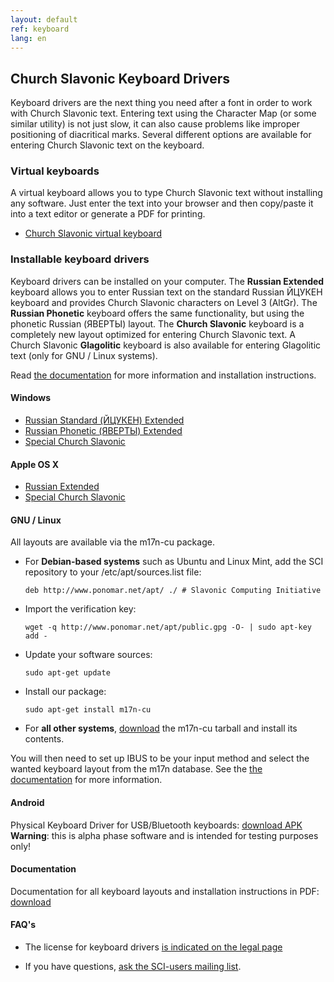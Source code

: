 ```yaml
---
layout: default
ref: keyboard
lang: en
---
```


## Church Slavonic Keyboard Drivers

Keyboard drivers are the next thing you need after a font in order to work with Church Slavonic text. 
Entering text using the Character Map (or some similar utility) is not just slow, it can also cause problems like 
improper positioning of diacritical marks. Several different options are available for entering Church Slavonic text on 
the keyboard. 

### Virtual keyboards

A virtual keyboard allows you to type Church Slavonic text without installing any software.
Just enter the text into your browser and then copy/paste it into a text editor or generate
a PDF for printing.

* [Church Slavonic virtual keyboard](http://www.ponomar.net/cu_vkeyb.html)

### Installable keyboard drivers

Keyboard drivers can be installed on your computer.
The **Russian Extended** keyboard allows you to enter Russian text on the standard Russian
ЙЦУКЕН keyboard and provides Church Slavonic characters on Level 3 (AltGr).
The **Russian Phonetic** keyboard offers the same functionality, but using the phonetic
Russian (ЯВЕРТЫ) layout. The **Church Slavonic** keyboard is a completely new layout
optimized for entering Church Slavonic text. A Church Slavonic **Glagolitic** keyboard
is also available for entering Glagolitic text (only for GNU / Linux systems).

Read [the documentation](http://www.ponomar.net/files/docen.pdf)
for more information and installation instructions.

#### Windows

* [Russian Standard (ЙЦУКЕН) Extended](http://www.ponomar.net/files/ru-ext.zip)
* [Russian Phonetic (ЯВЕРТЫ) Extended](http://www.ponomar.net/files/ru-phonx.zip)
* [Special Church Slavonic](http://www.ponomar.net/files/cu-kbd.zip)

#### Apple OS X

* [Russian Extended](http://www.ponomar.net/files/ru-ext_mac.zip)
* [Special Church Slavonic](http://www.ponomar.net/files/cukeyb_mac1.zip)

#### GNU / Linux

All layouts are available via the m17n-cu package.

* For **Debian-based systems** such as Ubuntu and Linux Mint, add the SCI repository
to your /etc/apt/sources.list file:

  ```
  deb http://www.ponomar.net/apt/ ./ # Slavonic Computing Initiative
  ```

* Import the verification key:

  ```
  wget -q http://www.ponomar.net/apt/public.gpg -O- | sudo apt-key add -
  ```

* Update your software sources:

  ```
  sudo apt-get update
  ```

* Install our package:

  ```
  sudo apt-get install m17n-cu
  ```

* For **all other systems**, [download](https://github.com/typiconman/m17n-cu/releases)
the m17n-cu tarball and install its contents.

You will then need to set up IBUS to be your input method and select the wanted
keyboard layout from the m17n database.
See the [the documentation](http://www.ponomar.net/files/docen.pdf)
for more information.

#### Android

Physical Keyboard Driver for USB/Bluetooth keyboards:
[download APK](http://www.ponomar.net/files/cu-android.apk)
**Warning**: this is alpha phase software and is intended for testing purposes only!

#### Documentation

Documentation for all keyboard layouts and installation instructions in PDF: [download](http://www.ponomar.net/files/docen.pdf)

#### FAQ's

* The license for keyboard drivers [is indicated on the legal page](legal.html)

* If you have questions, [ask the SCI-users mailing list](support.html).


